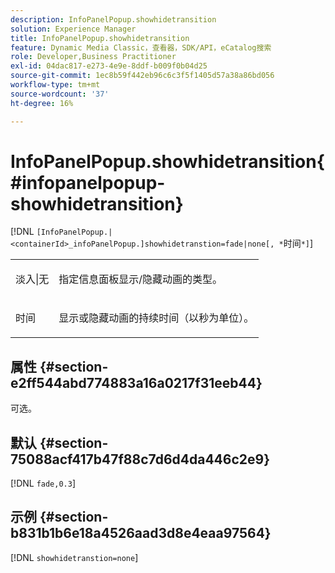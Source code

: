```yaml
---
description: InfoPanelPopup.showhidetransition
solution: Experience Manager
title: InfoPanelPopup.showhidetransition
feature: Dynamic Media Classic，查看器，SDK/API，eCatalog搜索
role: Developer,Business Practitioner
exl-id: 04dac817-e273-4e9e-8ddf-b009f0b04d25
source-git-commit: 1ec8b59f442eb96c6c3f5f1405d57a38a86bd056
workflow-type: tm+mt
source-wordcount: '37'
ht-degree: 16%

---
```


# InfoPanelPopup.showhidetransition{#infopanelpopup-showhidetransition}

[!DNL `[InfoPanelPopup.|<containerId>_infoPanelPopup.]showhidetranstion=fade|none[, *`时间`*]`]

<table id="table_863763B730A949AA8C0E11E6F8461E3A"> 
 <tbody> 
  <tr> 
   <td colname="col1"> <p><span class="codeph"> 淡入|无</span> </p> </td> 
   <td colname="col2"> <p> 指定信息面板显示/隐藏动画的类型。 </p> </td> 
  </tr> 
  <tr> 
   <td> <p> <span class="codeph"><span class="varname"> 时间</span></span> </p> </td> 
   <td> <p> 显示或隐藏动画的持续时间（以秒为单位）。 </p> </td> 
  </tr> 
 </tbody> 
</table>

## 属性 {#section-e2ff544abd774883a16a0217f31eeb44}

可选。

## 默认 {#section-75088acf417b47f88c7d6d4da446c2e9}

[!DNL `fade,0.3`]

## 示例 {#section-b831b1b6e18a4526aad3d8e4eaa97564}

[!DNL `showhidetranstion=none`]
